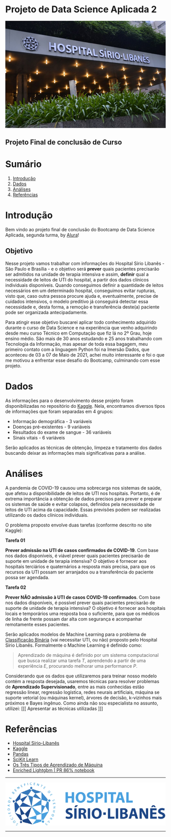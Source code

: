 
# Projeto de Data Science Aplicada 2 

<p align="center">
  <img src=".\img\hospitalsiriolibanes-imagem1.jpg"/>
</p>

## Projeto Final de conclusão de Curso


# Sumário
1. [Introdução](#intro)
2. [Dados](#dados)
3. [Análises](#analise)
4. [Referências](#referencia)


<a name="intro"></a>
# Introdução

Bem vindo ao projeto final de conclusão do Bootcamp de Data Science Aplicada, segunda turma, by [Alura](http://www.alura.com.br)!

## Objetivo
Nesse projeto vamos trabalhar com informações do Hospital Sírio Libanês - São Paulo e Brasília - e o objetivo será **prever** quais pacientes precisarão ser admitidos na unidade de terapia intensiva e assim, **definir** qual a necessidade de leitos de UTI do hospital, a partir dos dados clínicos individuais disponíveis. Quando conseguimos definir a quantidade de leitos necessários em um determinado hospital, conseguimos evitar rupturas, visto que, caso outra pessoa procure ajuda e, eventualmente, precise de cuidados intensivos, o modelo preditivo já conseguirá detectar essa necessidade e, desta forma, a remoção e transferência deste(a) paciente pode ser organizada antecipadamente.

Para atingir esse objetivo buscarei aplicar todo conhecimento adquirido durante o curso de Data Science e na experiência que venho adquirindo desde meu curso Técnico em Computação que fiz lá no 2º Grau, hoje ensino médio. São mais de 30 anos estudando e 25 anos trabalhando com Tecnologia da Informação, mas apesar de toda essa bagagem, meu primeiro contato com a linguagem Python foi na Imersão Dados, que aconteceu de 03 a 07 de Maio de 2021, achei muito interessante e foi o que me motivou a enfrentar esse desafio do Bootcamp, culminando com esse projeto.


<a name="dados"></a>
# Dados

As informações para o desenvolvimento desse projeto foram disponibilizadas no repositório do [Kaggle](https://www.kaggle.com/S%C3%ADrio-Libanes/covid19). Nela, encontramos diversos tipos de informações que foram separadas em 4 grupos:

* Informação demográfica - 3 variáveis
* Doenças pré-existentes - 9 variáveis
* Resultados do exame de sangue - 36 variáveis
* Sinais vitais - 6 variáveis

Serão aplicados as técnicas de obtenção, limpeza e tratamento dos dados buscando deixar as informações mais significativas para a análise.


<a name="analise"></a>
# Análises

A pandemia de COVID-19 causou uma sobrecarga nos sistemas de saúde, que afetou a disponibilidade de leitos de UTI nos hospitais. Portanto, é de extrema importância a obtenção de dados precisos para prever e preparar os sistemas de saúde e evitar colapsos, definidos pela necessidade de leitos de UTI acima da capacidade. Essas previsões podem ser realizadas utilizando os dados clínicos individuais.

O problema proposto envolve duas tarefas (conforme descrito no site Kaggle):

**Tarefa 01**

**Prever admissão na UTI de casos confirmados de COVID-19**. Com base nos dados disponíveis, é viável prever quais pacientes precisarão de suporte em unidade de terapia intensiva? O objetivo é fornecer aos hospitais terciários e quaternários a resposta mais precisa, para que os recursos da UTI possam ser arranjados ou a transferência do paciente possa ser agendada.

**Tarefa 02**

**Prever NÃO admissão à UTI de casos COVID-19 confirmados**. Com base nos dados disponíveis, é possível prever quais pacientes precisarão de suporte de unidade de terapia intensiva? O objetivo é fornecer aos hospitais locais e temporários uma resposta boa o suficiente, para que os médicos de linha de frente possam dar alta com segurança e acompanhar remotamente esses pacientes. 


Serão aplicados modelos de Machine Learning para o problema de <u>Classificação Binária</u> (vai necessitar UTI, ou não) proposto pelo Hospital Sírio Libanês.
Formalmente o Machine Learning é definido como:

>Aprendizado de máquina é definido por um sistema computacional que busca realizar uma tarefa $T$, aprendendo a partir de uma experiência $E$, procurando melhorar uma performance $P$.

Considerando que os dados que utilizaremos para treinar nosso modelo contém a resposta desejada, usaremos técnicas para resolver problemas de **Aprendizado Supervisionado**, entre as mais conhecidas estão regressão linear, regressão logística, redes neurais artificiais, máquina se suporte vetorial (ou máquinas kernel), árvores de decisão, k-vizinhos mais próximos e Bayes ingênuo. Como ainda não sou especialista no assunto, utilizei:   [[[ Apresentar as técnicas utilizadas ]]]


<a name="referencia"></a>
# Referências

* [Hospital Sírio-Libanês](https://www.hospitalsiriolibanes.org.br/Paginas/nova-home.aspx)
* [Kaggle](https://www.kaggle.com/S%C3%ADrio-Libanes/covid19)
* [Pandas](https://pandas.pydata.org/pandas-docs/stable/index.html)
* [SciKit Learn](https://scikit-learn.org/stable/modules/classes.html#module-sklearn.linear_model)
* [Os Três Tipos de Aprendizado de Máquina](https://lamfo-unb.github.io/2017/07/27/tres-tipos-am/)
* [Enriched Lightgbm | PR 86% notebook](https://www.kaggle.com/andrewmvd/enriched-lightgbm-pr-86-auc-92-68)   


----

<p align="center">
  <img src=".\img\hospitalsiriolibanes-logo3.png"/>
</p>

----